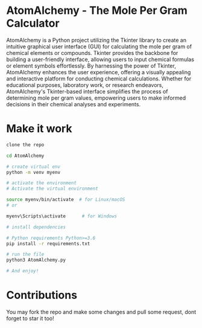 # AtomAlchemy - The Mole Per Gram Calculator
AtomAlchemy is a Python project utilizing the Tkinter library to create an intuitive graphical user interface (GUI) for calculating the mole per gram of chemical elements or compounds. Tkinter provides the backbone for building a user-friendly interface, allowing users to input chemical formulas or element symbols effortlessly. By harnessing the power of Tkinter, AtomAlchemy enhances the user experience, offering a visually appealing and interactive platform for conducting chemical calculations. Whether for educational purposes, laboratory work, or research endeavors, AtomAlchemy's Tkinter-based interface simplifies the process of determining mole per gram values, empowering users to make informed decisions in their chemical analyses and experiments.

# Make it work
```bash
clone the repo

cd AtomAlchemy

# create virtual env
python -m venv myenv

# activate the environment
# Activate the virtual environment

source myenv/bin/activate  # for Linux/macOS
# or

myenv\Scripts\activate      # for Windows

# install dependencies

# Python requirements Python>=3.6
pip install -r requirements.txt

# run the file
python3 AtomAlchemy.py

# And enjoy!

```
# Contributions

You may fork the repo and make some changes and pull some request, dont forget to star it too!

